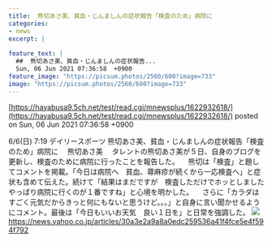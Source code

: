 ```yaml
---
title:  熊切あさ美、貧血・じんましんの症状報告「検査のため」病院に  
categories:
- news
excerpt: |
  
feature_text: |
  ##  熊切あさ美、貧血・じんましんの症状報告...
  Sun, 06 Jun 2021 07:36:58  +0900
feature_image: "https://picsum.photos/2560/600?image=733"
image: "https://picsum.photos/2560/600?image=733"
---
```


[https://hayabusa9.5ch.net/test/read.cgi/mnewsplus/1622932618/](https://hayabusa9.5ch.net/test/read.cgi/mnewsplus/1622932618/)
posted on Sun, 06 Jun 2021 07:36:58  +0900

<!--more-->

6/6(日) 7:19 デイリースポーツ 熊切あさ美、貧血・じんましんの症状報告「検査のため」病院に 　熊切あさ美 　タレントの熊切あさ美が５日、自身のブログを更新し、検査のために病院に行ったことを報告した。 　熊切は「検査」と題してコメントを掲載。「今日は病院へ　貧血、蕁麻疹が続くから一応検査へ」と症状も含めて伝えた。続けて「結果はまだですが　検査しただけでホッとしました　やっぱり病院に行くのが１番ですね」と心境を明かした。 　さらに「カラダはすごく元気だからきっと何にもないと思うけど。。。」と自身に言い聞かせるようにコメント。最後は「今日もいいお天気　良い１日を」と日常を強調した。 ![](https://amd-pctr.c.yimg.jp/r/iwiz-amd/20210606-00000026-dal-000-2-view.jpg) https://news.yahoo.co.jp/articles/30a3e2a9a8a0edc259536a41f4fce5e4f594f792
